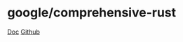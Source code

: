 # google/comprehensive-rust

[Doc](https://google.github.io/comprehensive-rust)
[Github](https://github.com/google/comprehensive-rust)